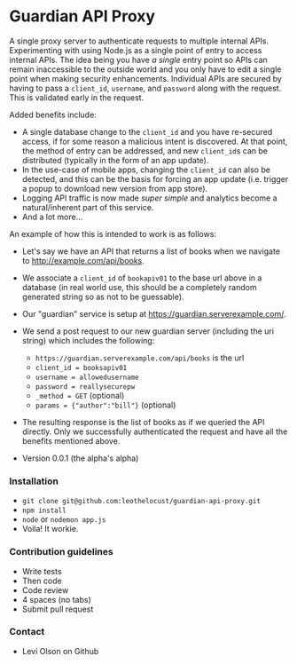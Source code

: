 # Guardian API Proxy #

A single proxy server to authenticate requests to multiple internal APIs.  Experimenting with using Node.js as a single point of entry to access internal APIs.  The idea being you have _a single_ entry point so APIs can remain inaccessible to the outside world and you only have to edit a single point when making security enhancements. Individual APIs are secured by having to pass a `client_id`, `username`, and `password` along with the request.  This is validated early in the request.

Added benefits include:

* A single database change to the `client_id` and you have re-secured access, if for some reason a malicious intent is discovered.  At that point, the method of entry can be addressed, and new `client_id`s can be distributed (typically in the form of an app update).
* In the use-case of mobile apps, changing the `client_id` can also be detected, and this can be the basis for forcing an app update (i.e. trigger a popup to download new version from app store).
* Logging API traffic is now made *super simple* and analytics become a natural/inherent part of this service.
* And a lot more...

An example of how this is intended to work is as follows:

* Let's say we have an API that returns a list of books when we navigate to http://example.com/api/books.
* We associate a `client_id` of `bookapiv01` to the base url above in a database (in real world use, this should be a completely random generated string so as not to be guessable).
* Our "guardian" service is setup at https://guardian.serverexample.com/.
* We send a post request to our new guardian server (including the uri string) which includes the following:
    * `https://guardian.serverexample.com/api/books` is the url
    * `client_id = booksapiv01`
    * `username = allowedusername`
    * `password = reallysecurepw`
    * `_method = GET` (optional)
    * `params = {"author":"bill"}` (optional)
* The resulting response is the list of books as if we queried the API directly.  Only we successfully authenticated the request and have all the benefits mentioned above.

* Version 0.0.1 (the alpha's alpha)

### Installation ###

* `git clone git@github.com:leothelocust/guardian-api-proxy.git`
* `npm install`
* `node` or `nodemon app.js`
* Voila! It workie.

### Contribution guidelines ###

* Write tests
* Then code
* Code review
* 4 spaces (no tabs)
* Submit pull request

### Contact ###

* Levi Olson <leothelocust> on Github
